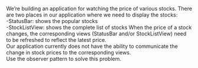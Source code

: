 We’re building an application for watching the price of various stocks. There are two places in our application where we need to display the stocks:  
-StatusBar: shows the popular stocks  
-StockListView: shows the complete list of stocks When the price of a stock changes, the corresponding views (StatusBar and/or StockListView) need to be refreshed to reflect the latest price.  
Our application currently does not have the ability to communicate the change in stock prices to the corresponding views.  
Use the observer pattern to solve this problem. 
